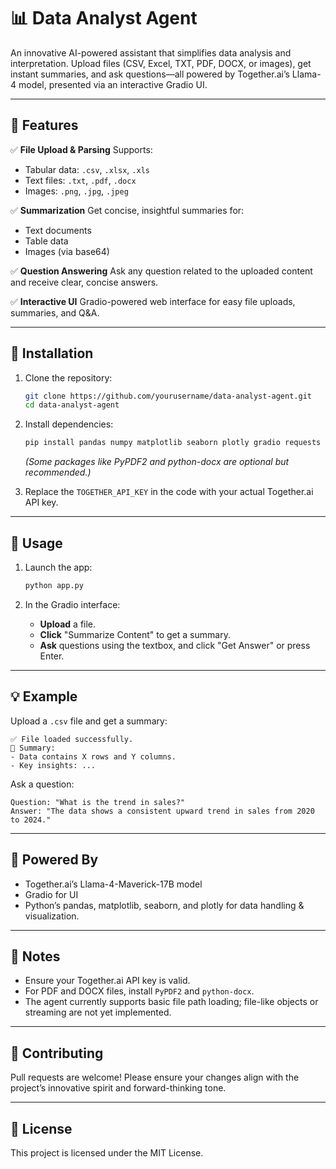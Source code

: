 # 📊 Data Analyst Agent

An innovative AI-powered assistant that simplifies data analysis and interpretation. Upload files (CSV, Excel, TXT, PDF, DOCX, or images), get instant summaries, and ask questions—all powered by Together.ai’s Llama-4 model, presented via an interactive Gradio UI.

---

## 🚀 Features

✅ **File Upload & Parsing**
Supports:

* Tabular data: `.csv`, `.xlsx`, `.xls`
* Text files: `.txt`, `.pdf`, `.docx`
* Images: `.png`, `.jpg`, `.jpeg`

✅ **Summarization**
Get concise, insightful summaries for:

* Text documents
* Table data
* Images (via base64)

✅ **Question Answering**
Ask any question related to the uploaded content and receive clear, concise answers.

✅ **Interactive UI**
Gradio-powered web interface for easy file uploads, summaries, and Q\&A.

---

## 🔧 Installation

1. Clone the repository:

   ```bash
   git clone https://github.com/yourusername/data-analyst-agent.git
   cd data-analyst-agent
   ```

2. Install dependencies:

   ```bash
   pip install pandas numpy matplotlib seaborn plotly gradio requests pillow PyPDF2 python-docx
   ```

   *(Some packages like PyPDF2 and python-docx are optional but recommended.)*

3. Replace the `TOGETHER_API_KEY` in the code with your actual Together.ai API key.

---

## 📝 Usage

1. Launch the app:

   ```bash
   python app.py
   ```
2. In the Gradio interface:

   * **Upload** a file.
   * **Click** "Summarize Content" to get a summary.
   * **Ask** questions using the textbox, and click "Get Answer" or press Enter.

---

## 💡 Example

Upload a `.csv` file and get a summary:

```
✅ File loaded successfully.
📝 Summary:
- Data contains X rows and Y columns.
- Key insights: ...
```

Ask a question:

```
Question: "What is the trend in sales?"
Answer: "The data shows a consistent upward trend in sales from 2020 to 2024."
```

---

## 🤖 Powered By

* Together.ai’s Llama-4-Maverick-17B model
* Gradio for UI
* Python’s pandas, matplotlib, seaborn, and plotly for data handling & visualization.

---

## 📌 Notes

* Ensure your Together.ai API key is valid.
* For PDF and DOCX files, install `PyPDF2` and `python-docx`.
* The agent currently supports basic file path loading; file-like objects or streaming are not yet implemented.

---

## 🤝 Contributing

Pull requests are welcome! Please ensure your changes align with the project’s innovative spirit and forward-thinking tone.

---

## 📄 License

This project is licensed under the MIT License.
